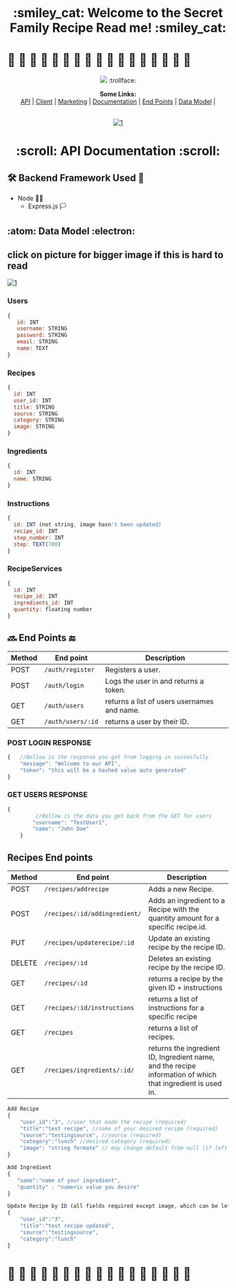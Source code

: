 
 
  <h1 align="center"> :smiley_cat: Welcome to the Secret Family Recipe Read me! :smiley_cat: </h1>

# :bento: :ramen: :pie: :cookie: :tropical_drink: :taco: :stuffed_flatbread: :burrito: :pizza: :green_salad: :bowl_with_spoon: :shallow_pan_of_food: :fries: :fried_egg:  :dumpling: :spaghetti: :moon_cake: 


<p align="center">
 
<img src ="https://i.ibb.co/gWwWFYd/68747470733a2f2f72696f74666573742e6f72672f77702d636f6e74656e742f75706c6f6164732f323031382f30332f6772.jpg">
 :trollface:
<p align="center">
  <b>Some Links:</b><br>
  <a href="https://secret-family-recipes-2-api.herokuapp.com/">API</a> |
  <a href="https://secret-family-recipe-front-end.vercel.app/">Client</a> |
  <a href="https://secret-family-recipes-for-all.netlify.app/">Marketing</a> |
  <a href="#-scroll-api-documentation-scroll">Documentation</a> |
  <a href="#soon-end-points-end">End Points</a> |
  <a href="#atom-data-model-electron">Data Model</a> |
  <br><br>
 
 <p align="center">
  <a href="https://secret-family-recipes-2-api.herokuapp.com/"><img src="https://i.ibb.co/FzsS2Qc/68747470733a2f2f626c6f672e7261706964372e636f6d2f636f6e74656e742f696d616765732f6c652d696d672f32303134.png" alt="1" border="0"></a>
  
</p>

  <h1 align="center"> :scroll: API Documentation :scroll:</h1>
  
## :hammer_and_wrench: Backend Framework Used :closed_lock_with_key:
 * Node :pirate_flag:
   * Express.js :white_flag:
 ## :atom: Data Model :electron:
 ## click on picture for bigger image if this is hard to read

  <a href="https://i.ibb.co/yPBFVVb/dx3dv9Z.png"><img src="https://i.ibb.co/yPBFVVb/dx3dv9Z.png" alt="1" border="0"></a>

 
 ### Users
 ```javascript
 {
    id: INT
    username: STRING
    password: STRING
    email: STRING
    name: TEXT
 }
 ```
 ### Recipes
  ```javascript
 {
    id: INT
    user_id: INT
    title: STRING
    source: STRING
    category: STRING
    image: STRING
 }
 ```
 ### Ingredients
  ```javascript
 {
    id: INT
    name: STRING
 }
 ```
  ### Instructions
  ```javascript
 {
    id: INT (not string, image hasn't been updated)
    recipe_id: INT
    step_number: INT
    step: TEXT(700)
 }
 ```
  ### RecipeServices
  ```javascript
 {
    id: INT
    recipe_id: INT
    ingredients_id: INT
    quantity: floating number
 }
 ```
 
 ## :soon: End Points :end:
 
 
| Method | End point | Description |
| ------ | ----------------------- | -------------------------------------------------- |
| POST   | `/auth/register`        | Registers a user.                   |
| POST   | `/auth/login`           | Logs the user in and returns a token.              |
| GET   | `/auth/users`           | returns a list of users usernames and name.              |
| GET   | `/auth/users/:id`           | returns a user by their ID.              |
### POST LOGIN RESPONSE
```javascript
{   //Bellow is the response you get from logging in succesfully
    "message": "Welcome to our API",
    "token": "this will be a hashed value auto generated"
}
```
### GET USERS RESPONSE
```javascript
{
         //Bellow is the data you get back from the GET for users
        "username": "TestUser1",
        "name": "John Doe"
    }
```
## Recipes End points
| Method | End point | Description |
| ------ | ----------------------- | -------------------------------------------------- |
| POST   | `/recipes/addrecipe`         | Adds a new Recipe.                   |
| POST   | `/recipes/:id/addingredient/`| Adds an ingredient to a Recipe  with the quantity amount for a specific recipe.id.  |
| PUT   | `/recipes/updaterecipe/:id`  | Update an existing recipe by the recipe ID.              |
| DELETE   | `/recipes/:id`  | Deletes an existing recipe by the recipe ID.              |
| GET   | `/recipes/:id`                   | returns a recipe by the given ID + instructions              |
| GET   | `/recipes/:id/instructions`                   | returns a list of instructions for a specific recipe              |
| GET   | `/recipes`                   | returns a list of recipes.              |
| GET   | `/recipes/ingredients/:id/`                   | returns the ingredient ID, Ingredient name, and the recipe information of which that ingredient is used in.   |

```javascript
Add Recipe
{
    "user_id":"3", //user that made the recipe (required)
    "title":"test recipe", //name of your desired recipe (required)
    "source":"testingsource", //source (required)
    "category":"lunch" //desired category (required)
    "image": "string formate" // may change default from null (if left empty) to a generic SFR Logo/image
}
```

```javascript
Add Ingredient
{
   "name":"name of your ingredient",
   "quantity" : "numeric value you desire"
}
```
```javascript
Update Recipe by ID (all fields required except image, which can be left empty)
{
    "user_id":"3",
    "title":"test recipe updated",
    "source":"testingsource",
    "category":"lunch"
}
```


# :bento: :ramen: :pie: :cookie: :tropical_drink: :taco: :stuffed_flatbread: :burrito: :pizza: :green_salad: :bowl_with_spoon: :shallow_pan_of_food: :fries: :fried_egg:  :dumpling: :spaghetti: :moon_cake: 

